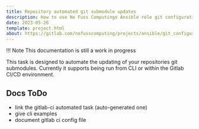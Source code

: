 ```yaml
---
title: Repository automated git submodule updates
description: How to use No Fuss Computings Ansible role git configuration tagged task, git submodules.
date: 2023-05-26
template: project.html
about: https://gitlab.com/nofusscomputing/projects/ansible/git_configuration
---
```


!!! Note
    This documentation is still a work in progress


This task is designed to automate the updating of your repositories git submodules. Currently it supports being run from CLI or within the Gitlab CI/CD environment.


## Docs ToDo

- link the gitlab-ci automated task (auto-generated one)
- give cli examples
- document gitlab ci config file